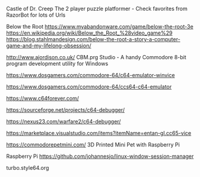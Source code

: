 


Castle of Dr. Creep
    The 2 player puzzle platformer - Check favorites from RazorBot for lots of Urls

Below the Root
    https://www.myabandonware.com/game/below-the-root-3e
    https://en.wikipedia.org/wiki/Below_the_Root_%28video_game%29
    https://blog.stahlmandesign.com/below-the-root-a-story-a-computer-game-and-my-lifelong-obsession/






http://www.ajordison.co.uk/
    CBM.prg Studio - A handy Commodore 8-bit program development utility for Windows

https://www.dosgamers.com/commodore-64/c64-emulator-winvice

https://www.dosgamers.com/commodore-64/ccs64-c64-emulator

https://www.c64forever.com/

https://sourceforge.net/projects/c64-debugger/

https://nexus23.com/warfare2/c64-debugger/


https://marketplace.visualstudio.com/items?itemName=entan-gl.cc65-vice





https://commodorepetmini.com/
    3D Printed Mini Pet with Raspberry Pi




Raspberry Pi
    https://github.com/johannesjo/linux-window-session-manager



turbo.style64.org



